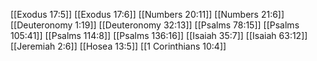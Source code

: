 [[Exodus 17:5]]
[[Exodus 17:6]]
[[Numbers 20:11]]
[[Numbers 21:6]]
[[Deuteronomy 1:19]]
[[Deuteronomy 32:13]]
[[Psalms 78:15]]
[[Psalms 105:41]]
[[Psalms 114:8]]
[[Psalms 136:16]]
[[Isaiah 35:7]]
[[Isaiah 63:12]]
[[Jeremiah 2:6]]
[[Hosea 13:5]]
[[1 Corinthians 10:4]]
